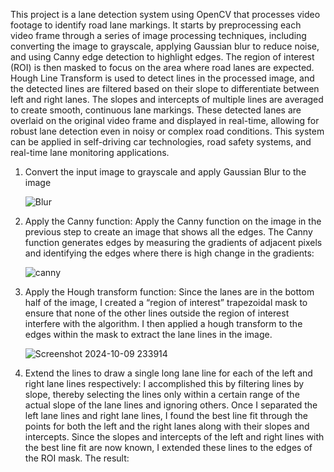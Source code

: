 This project is a lane detection system using OpenCV that processes video footage to identify road lane markings. It starts by preprocessing each video frame through a series of image processing techniques, including converting the image to grayscale, applying Gaussian blur to reduce noise, and using Canny edge detection to highlight edges. The region of interest (ROI) is then masked to focus on the area where road lanes are expected. Hough Line Transform is used to detect lines in the processed image, and the detected lines are filtered based on their slope to differentiate between left and right lanes. The slopes and intercepts of multiple lines are averaged to create smooth, continuous lane markings. These detected lanes are overlaid on the original video frame and displayed in real-time, allowing for robust lane detection even in noisy or complex road conditions. This system can be applied in self-driving car technologies, road safety systems, and real-time lane monitoring applications.
1. Convert the input image to grayscale and apply Gaussian Blur to the image

   ![Blur](https://github.com/user-attachments/assets/2ffca067-c879-4338-873c-e7ea1fc7b856)

2. Apply the Canny function: Apply the Canny function on the image in the previous step to create an image that shows all the edges. The Canny function generates edges by measuring the gradients of adjacent pixels and identifying the edges 
   where there is high change in the gradients:

    ![canny](https://github.com/user-attachments/assets/b55cd73c-9256-47aa-a96f-92b931592879)

3. Apply the Hough transform function: Since the lanes are in the bottom half of the image, I created a “region of interest” trapezoidal mask to ensure that none of the other lines outside the region of interest interfere with the 
   algorithm. I then applied a hough transform to the edges within the mask to extract the lane lines in the image.

   ![Screenshot 2024-10-09 233914](https://github.com/user-attachments/assets/f2ef07d6-112c-4632-aa65-1ddc098ec322)

4. Extend the lines to draw a single long lane line for each of the left and right lane lines respectively: I accomplished this by filtering lines by slope, thereby selecting the lines only within a certain range of the actual slope of the lane lines and ignoring others. Once I separated the left lane lines and right lane lines, I found the best line fit through the points for both the left and the right lanes along with their slopes and intercepts. Since the slopes and intercepts of the left and right lines with the best line fit are now known, I extended these lines to the edges of the ROI mask. The result:
